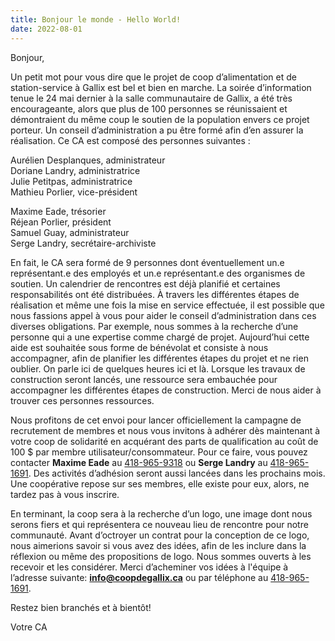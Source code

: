 ```yaml
---
title: Bonjour le monde - Hello World!
date: 2022-08-01
---
```


Bonjour,

Un petit mot pour vous dire que le projet de coop d’alimentation et de
station-service à Gallix est bel et bien en marche. La soirée d’information
tenue le 24 mai dernier à la salle communautaire de Gallix, a été très
encourageante, alors que plus de 100 personnes se réunissaient et démontraient
du même coup le soutien de la population envers ce projet porteur. Un conseil
d’administration a pu être formé afin d’en assurer la réalisation. Ce CA est
composé des personnes suivantes :

<div class="row">
<div class="col-6">
<p>
Aurélien Desplanques, administrateur<br>
Doriane Landry, administratrice<br>   
Julie Petitpas, administratrice<br>
Mathieu Porlier, vice-président<br>
</p>
</div>
<div class="col-6">
<p>
Maxime Eade, trésorier<br>
Réjean Porlier, président<br>
Samuel Guay, administrateur <br>
Serge Landry, secrétaire-archiviste<br>
</p>
</div>
</div>

En fait, le CA sera formé de 9 personnes dont éventuellement un.e représentant.e
des employés et un.e représentant.e des organismes de soutien. Un calendrier de
rencontres est déjà planifié et certaines responsabilités ont été distribuées. À
travers les différentes étapes de réalisation et même une fois la mise en
service effectuée, il est possible que nous fassions appel à vous pour aider le
conseil d’administration dans ces diverses obligations. Par exemple, nous sommes
à la recherche d’une personne qui a une expertise comme chargé de projet.
Aujourd’hui cette aide est souhaitée sous forme de bénévolat et consiste à nous
accompagner, afin de planifier les différentes étapes du projet et ne rien
oublier. On parle ici de quelques heures ici et là. Lorsque les travaux de
construction seront lancés, une ressource sera embauchée pour accompagner les
différentes étapes de construction. Merci de nous aider à trouver ces personnes
ressources.

Nous profitons de cet envoi pour lancer officiellement la campagne de
recrutement de membres et nous vous invitons à adhérer dès maintenant à votre
coop de solidarité en acquérant des parts de qualification au coût de 100 $ par
membre utilisateur/consommateur. Pour ce faire, vous pouvez contacter **Maxime
Eade** au [418-965-9318](tel:4189659318) ou **Serge Landry** au [418-965-1691](tel:4189651691). Des activités d’adhésion
seront aussi lancées dans les prochains mois. Une coopérative repose sur ses
membres, elle existe pour eux, alors, ne tardez pas à vous inscrire.

En terminant, la coop sera à la recherche d’un logo, une image dont nous serons
fiers et qui représentera ce nouveau lieu de rencontre pour notre communauté.
Avant d’octroyer un contrat pour la conception de ce logo, nous aimerions savoir
si vous avez des idées, afin de les inclure dans la réflexion ou même des
propositions de logo. Nous sommes ouverts à les recevoir et les considérer.
Merci d’acheminer vos idées à l'équipe à l’adresse suivante:
**info@coopdegallix.ca** ou par téléphone au [418-965-1691](tel:4189651691).

Restez bien branchés et à bientôt!

Votre CA
